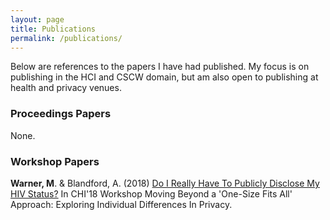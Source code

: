 ```yaml
---
layout: page
title: Publications
permalink: /publications/
---
```


Below are references to the papers I have had published. My focus is on publishing in the HCI and CSCW domain, but am also open to publishing at health and privacy venues. 

### Proceedings Papers

None.

### Workshop Papers

<b>Warner, M</b>. & Blandford, A. (2018) <a href="https://uclic.ucl.ac.uk/publications/1547209">Do I Really Have To Publicly Disclose My HIV Status?</a> In CHI'18 Workshop Moving Beyond a 'One-Size Fits All' Approach: Exploring Individual Differences In Privacy.